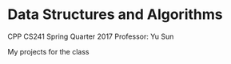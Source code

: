 # Data Structures and Algorithms

CPP CS241 Spring Quarter 2017
Professor: Yu Sun

My projects for the class

